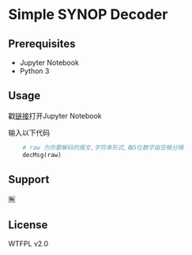 # Simple SYNOP Decoder

## Prerequisites
* Jupyter Notebook
* Python 3

## Usage
戳[链接](https://nbviewer.jupyter.org/github/rabitdash/simple_synop_decoder/blob/master/SYNOP_decoder.ipynb)打开Jupyter Notebook  

输入以下代码
```python
    # raw 为你要解码的报文,字符串形式,每5位数字由空格分隔
    decMsg(raw) 
```

## Support
🈚️

## License
WTFPL v2.0